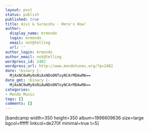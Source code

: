 ```yaml
---
layout: post
status: publish
published: true
title: Aivi & Surasshu - Here's How!
author:
  display_name: mrmondo
  login: mrmondo
  email: not@telling
  url: ''
author_login: mrmondo
author_email: not@telling
wordpress_id: 2482
wordpress_url: http://www.mondotunes.org/?p=2482
date: !binary |-
  MjAxNC0wMy0xNiAxNDo0NToyNCArMDAwMA==
date_gmt: !binary |-
  MjAxNC0wMy0xNiAwNDo0NToyNCArMDAwMA==
categories:
- Mondo Music
tags: []
comments: []
---
```

[bandcamp width=350 height=350 album=1996609636 size=large bgcol=ffffff linkcol=de270f minimal=true t=5]
